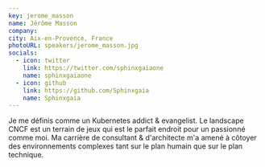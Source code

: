 ```yaml
---
key: jerome_masson
name: Jérôme Masson
company: 
city: Aix-en-Provence, France
photoURL: speakers/jerome_masson.jpg
socials:
  - icon: twitter
    link: https://twitter.com/sphinxgaiaone
    name: sphinxgaiaone
  - icon: github
    link: https://github.com/Sphinxgaia
    name: Sphinxgaia
---
```


Je me définis comme un Kubernetes addict & evangelist. Le landscape CNCF est un terrain de jeux qui est le parfait endroit pour un passionné comme moi. Ma carrière de consultant & d'architecte m'a amené à côtoyer des environnements complexes tant sur le plan humain que sur le plan technique.